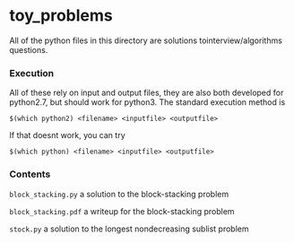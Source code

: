 # toy_problems

All of the python files in this directory are solutions tointerview/algorithms
questions.

### Execution

All of these rely on input and output files, they are also both
developed for python2.7, but should work for python3. The standard execution method is

```
$(which python2) <filename> <inputfile> <outputfile>
```

If that doesnt work, you can try

```
$(which python) <filename> <inputfile> <outputfile>
```

### Contents

`block_stacking.py` a solution to the block-stacking problem

`block_stacking.pdf` a  writeup for the block-stacking problem

`stock.py` a solution to the longest nondecreasing sublist problem

